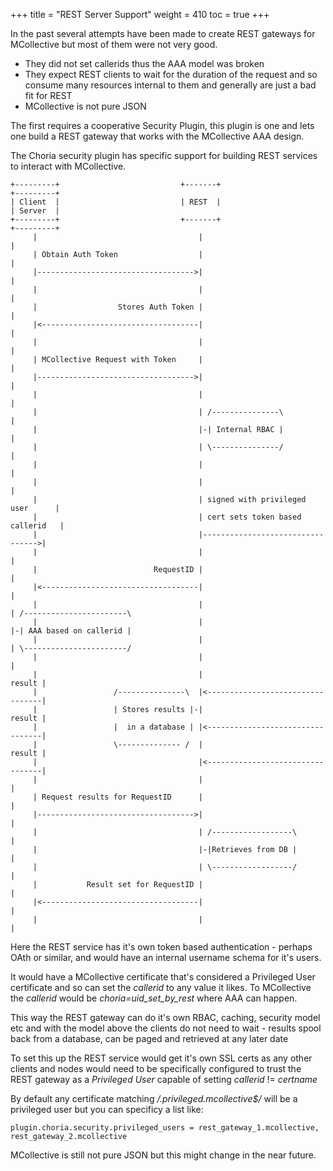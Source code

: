 +++
title = "REST Server Support"
weight = 410
toc = true
+++

In the past several attempts have been made to create REST gateways for MCollective but most of them were not very good.

   * They did not set callerids thus the AAA model was broken
   * They expect REST clients to wait for the duration of the request and so
     consume many resources internal to them and generally are just a bad fit
     for REST
   * MCollective is not pure JSON

The first requires a cooperative Security Plugin, this plugin is one and lets one build a REST gateway that works with the MCollective AAA design.

The Choria security plugin has specific support for building REST services to interact with MCollective.

```text
+---------+                           +-------+                         +---------+
| Client  |                           | REST  |                         | Server  |
+---------+                           +-------+                         +---------+
     |                                    |                                  |
     | Obtain Auth Token                  |                                  |
     |----------------------------------->|                                  |
     |                                    |                                  |
     |                  Stores Auth Token |                                  |
     |<-----------------------------------|                                  |
     |                                    |                                  |
     | MCollective Request with Token     |                                  |
     |----------------------------------->|                                  |
     |                                    |                                  |
     |                                    | /---------------\                |
     |                                    |-| Internal RBAC |                |
     |                                    | \---------------/                |
     |                                    |                                  |
     |                                    |                                  |
     |                                    | signed with privileged user      |
     |                                    | cert sets token based callerid   |
     |                                    |--------------------------------->|
     |                                    |                                  |
     |                          RequestID |                                  |
     |<-----------------------------------|                                  |
     |                                    |                                  | /-----------------------\
     |                                    |                                  |-| AAA based on callerid |
     |                                    |                                  | \-----------------------/
     |                                    |                                  |
     |                                    |                           result |
     |                 /---------------\  |<---------------------------------|
     |                 | Stores results |-|                           result |
     |                 |  in a database | |<---------------------------------|
     |                 \-------------- /  |                           result |
     |                                    |<---------------------------------|
     |                                    |                                  |
     | Request results for RequestID      |                                  |
     |----------------------------------->|                                  |
     |                                    | /------------------\             |
     |                                    |-|Retrieves from DB |             |
     |                                    | \------------------/             |
     |           Result set for RequestID |                                  |
     |<-----------------------------------|                                  |
     |                                    |                                  |
```

Here the REST service has it's own token based authentication - perhaps OAth or similar, and would have an internal username schema for it's users.

It would have a MCollective certificate that's considered a Privileged User certificate and so can set the _callerid_ to any value it likes.  To MCollective the _callerid_ would be _choria=uid_set_by_rest_ where AAA can happen.

This way the REST gateway can do it's own RBAC, caching, security model etc and with the model above the clients do not need to wait - results spool back from a database, can be paged and retrieved at any later date

To set this up the REST service would get it's own SSL certs as any other clients and nodes would need to be specifically configured to trust the REST gateway as a _Privileged User_ capable of setting _callerid_ != _certname_

By default any certificate matching _/\.privileged.mcollective$/_ will be a privileged user but you can specificy a list like:

```
plugin.choria.security.privileged_users = rest_gateway_1.mcollective, rest_gateway_2.mcollective
```

MCollective is still not pure JSON but this might change in the near future.
